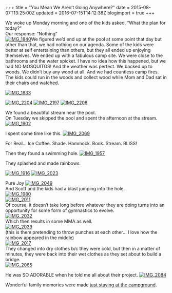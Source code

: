 +++
title = "You Mean We Aren’t Going Anywhere?"
date = 2015-08-07T13:25:00Z
updated = 2016-07-15T14:12:38Z
blogimport = true 
+++

We woke up Monday morning and one of the kids asked, “What the plan for today?”   
Our response: “Nothing”  
[![IMG_1840](https://lh3.googleusercontent.com/-3uqziH2MIwE/V4knMU_CyQI/AAAAAAAAAt0/YAVIcdSmP-Q/IMG_18401.jpg?imgmax=800 "IMG_1840")](https://lh3.googleusercontent.com/-Uam2pVjJOUg/V4knMYxI6aI/AAAAAAAAAtw/uHBx9uvzZgI/s1600-h/IMG_18401%25255B1%25255D.jpg)We figured we’d end up at the pool at some point that day but other than that, we had nothing on our agenda.  Some of the kids were better at self entertaining than others, but they all ended up enjoying themselves.  We ended up with a fabulous camp site.  We were close to the bathrooms and the water spicket.  I have no idea how this happened, but we had NO MOSQUITOS!  And the weather was perfect. We backed up to woods.  We didn’t buy any wood at all.  And we had countless camp fires.  The kids could run in the woods and collect wood while Mom and Dad sat in their chairs and watched.    


  


  


  


  


[![IMG_1833](https://lh3.googleusercontent.com/-OKmnbTxijmU/V4knM9gp58I/AAAAAAAAAt8/MY_t-du6Lko/IMG_18331.jpg?imgmax=800 "IMG_1833")](https://lh3.googleusercontent.com/-eCFpyHZaR9M/V4knMtiLlUI/AAAAAAAAAt4/OiNfG3JBMKI/s1600-h/IMG_18331%25255B1%25255D.jpg)

[![IMG_2204](https://lh3.googleusercontent.com/-A98SNu1JqWs/V4knNEywDxI/AAAAAAAAAuE/cLPzUy8zqNk/IMG_22045.jpg?imgmax=800 "IMG_2204")](https://lh3.googleusercontent.com/-8Uph3woskSE/V4knMzmzcCI/AAAAAAAAAuA/3CaiZklXkQc/s1600-h/IMG_22045%25255B1%25255D.jpg)  [![IMG_2197](https://lh3.googleusercontent.com/-GYTwjtJHUVI/V4knNWAY2SI/AAAAAAAAAuM/NmF_Wg6kjbI/IMG_21975.jpg?imgmax=800 "IMG_2197")](https://lh3.googleusercontent.com/-ncp-cn4qH8w/V4knNZfEENI/AAAAAAAAAuI/8yMFB-I_yhI/s1600-h/IMG_21975%25255B1%25255D.jpg)
[![IMG_2208](https://lh3.googleusercontent.com/-TwafvjwrHbY/V4knN-pMCBI/AAAAAAAAAuU/E8I-7oHohbc/IMG_22086.jpg?imgmax=800 "IMG_2208")](https://lh3.googleusercontent.com/-E_cEQrCNriY/V4knNumnrBI/AAAAAAAAAuQ/uMBqdV545FY/s1600-h/IMG_22086%25255B1%25255D.jpg)  

We found a beautiful stream near  the pool.  
On Tuesday we skipped the pool and spent the afternoon at the stream.    
[![IMG_1902](https://lh3.googleusercontent.com/-dCADsVofzvM/V4knOKFvcEI/AAAAAAAAAuc/i88EAC3zkTw/IMG_19021.jpg?imgmax=800 "IMG_1902")](https://lh3.googleusercontent.com/-ozfiVewDyGE/V4knOF2Aa3I/AAAAAAAAAuY/mW7RrKi-axk/s1600-h/IMG_19021%25255B1%25255D.jpg)  

I spent some time like this. 
 [![IMG_2069](https://lh3.googleusercontent.com/-PIXY-_vQkMw/V4knOqzrB-I/AAAAAAAAAuk/MQGxAf-edfg/IMG_20691.jpg?imgmax=800 "IMG_2069")](https://lh3.googleusercontent.com/-SgDsyF-tE9A/V4knOX4HpKI/AAAAAAAAAug/T7ZpDoamKM8/s1600-h/IMG_20691%25255B1%25255D.jpg)  

For Real… Ice Coffee. Shade. Hammock.  Book. Stream.  BLISS!

Then they found a swimming hole.
[![IMG_1957](https://lh3.googleusercontent.com/-headovguPcg/V4knO3RkZiI/AAAAAAAAAus/rNOnA_UZST8/IMG_19571.jpg?imgmax=800 "IMG_1957")](https://lh3.googleusercontent.com/-MCDrYZg1hJw/V4knOspxNWI/AAAAAAAAAuo/qimB_T0_zVw/s1600-h/IMG_19571%25255B1%25255D.jpg)  

They splashed and made rainbows.

[![IMG_1916](https://lh3.googleusercontent.com/-Ty_aVw4lV8s/V4knPFE69UI/AAAAAAAAAu0/c7SehHDLYgk/IMG_19161.jpg?imgmax=800 "IMG_1916")](https://lh3.googleusercontent.com/-41K5X50L48s/V4knPK9X8iI/AAAAAAAAAuw/o9zbUmpUdcg/s1600-h/IMG_19161%25255B1%25255D.jpg)  [![IMG_2023](https://lh3.googleusercontent.com/-ot9gkiF_98w/V4knPjTIUfI/AAAAAAAAAu8/Q3PLWYCo9F8/IMG_20231.jpg?imgmax=800 "IMG_2023")](https://lh3.googleusercontent.com/-pX2V6Z4xjXc/V4knPayJiPI/AAAAAAAAAu4/uPWFaZSY9hk/s1600-h/IMG_20231%25255B1%25255D.jpg)

Pure Joy
[![IMG_2049](https://lh3.googleusercontent.com/-d8LKxstGXPU/V4knPyZafkI/AAAAAAAAAvE/svWTX7fUfvE/IMG_20491.jpg?imgmax=800 "IMG_2049")](https://lh3.googleusercontent.com/-x5hocAhwd1w/V4knPutfepI/AAAAAAAAAvA/YGDnKCsfpsI/s1600-h/IMG_20491%25255B1%25255D.jpg)  
And Scott and the kids had a blast jumping into the hole.   
[![IMG_1980](https://lh3.googleusercontent.com/-2fxpCGZgv3E/V4knRL5WOtI/AAAAAAAAAvM/KIgQlyKFsKI/IMG_19801.jpg?imgmax=800 "IMG_1980")](https://lh3.googleusercontent.com/-d0R9BuzeQ9Y/V4knQ5XkAoI/AAAAAAAAAvI/OFT2GPclB5c/s1600-h/IMG_19801%25255B1%25255D.jpg)  
[![IMG_2011](https://lh3.googleusercontent.com/-mHsa0rQ0cWc/V4knRX4WebI/AAAAAAAAAvU/gI7sC0dyBsU/IMG_20111.jpg?imgmax=800 "IMG_2011")](https://lh3.googleusercontent.com/-68LW7ODV5o0/V4knRD1a8fI/AAAAAAAAAvQ/f2YvG4FqDKU/s1600-h/IMG_20111%25255B1%25255D.jpg)  
Of course, it doesn’t take long before whatever they are doing turns into an opportunity for some form of gymnastics to evolve.   
[![IMG_2032](https://lh3.googleusercontent.com/-Yn5UjO3ty-I/V4knRiCoiPI/AAAAAAAAAvc/MFQQMtAnHJI/IMG_20321.jpg?imgmax=800 "IMG_2032")](https://lh3.googleusercontent.com/-Q_Ao2UQpPeI/V4knRkygJqI/AAAAAAAAAvY/Y93U0l3pIWw/s1600-h/IMG_20321%25255B1%25255D.jpg)  
Which then results in some MMA as well.   
[![IMG_2039](https://lh3.googleusercontent.com/-D9df7QZ5k2I/V4knSGytl2I/AAAAAAAAAvk/wNautghwZ38/IMG_20391.jpg?imgmax=800 "IMG_2039")](https://lh3.googleusercontent.com/-PGNnBYNY6bU/V4knR0NAlmI/AAAAAAAAAvg/Ul8mYZuC0bM/s1600-h/IMG_20391%25255B1%25255D.jpg)  
(this is them pretending to throw punches at each other… I love how the rainbow appeared in the middle)  
[![IMG_2017](https://lh3.googleusercontent.com/-HhhRThtIyJs/V4knSbB2HSI/AAAAAAAAAvs/M6xHfzlftpA/IMG_20171.jpg?imgmax=800 "IMG_2017")](https://lh3.googleusercontent.com/-6SMB662k_4I/V4knSNJF1ZI/AAAAAAAAAvo/eTaAmaF2ZIY/s1600-h/IMG_20171%25255B1%25255D.jpg)  
They changed into dry clothes b/c they were cold, but then in a matter of minutes, they were back into their wet clothes as they set about to build a bridge.   
[![IMG_2065](https://lh3.googleusercontent.com/-GKyPp9KmoNA/V4knSqQO9EI/AAAAAAAAAv0/TXiKoB5BONk/IMG_20651.jpg?imgmax=800 "IMG_2065")](https://lh3.googleusercontent.com/-9G2FmmkhvTs/V4knShByfiI/AAAAAAAAAvw/eOnT2d83gxQ/s1600-h/IMG_20651%25255B1%25255D.jpg)  

He was SO ADORABLE when he told me all about their project. 
[![IMG_2084](https://lh3.googleusercontent.com/-yw2tn4TFr2w/V4knTH2cwsI/AAAAAAAAAv8/NCIRP_swo1o/IMG_20841.jpg?imgmax=800 "IMG_2084")](https://lh3.googleusercontent.com/-dtoUwQAP4B0/V4knS2ZDX_I/AAAAAAAAAv4/RYcdflWBFQM/s1600-h/IMG_20841%25255B1%25255D.jpg)  

Wonderful family memories were made [just staying at the campground](http://lifeatthecircus.com/2015/08/07/camping/). 

